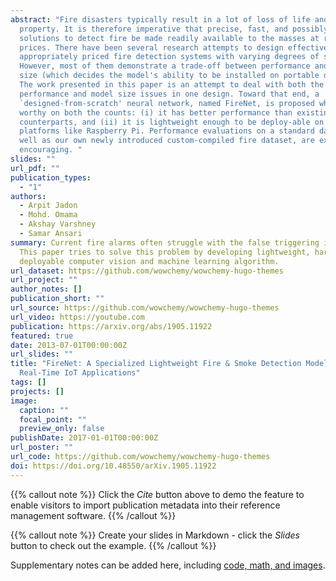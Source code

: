 ```yaml
---
abstract: "Fire disasters typically result in a lot of loss of life and
  property. It is therefore imperative that precise, fast, and possibly portable
  solutions to detect fire be made readily available to the masses at reasonable
  prices. There have been several research attempts to design effective and
  appropriately priced fire detection systems with varying degrees of success.
  However, most of them demonstrate a trade-off between performance and model
  size (which decides the model's ability to be installed on portable devices).
  The work presented in this paper is an attempt to deal with both the
  performance and model size issues in one design. Toward that end, a
  `designed-from-scratch' neural network, named FireNet, is proposed which is
  worthy on both the counts: (i) it has better performance than existing
  counterparts, and (ii) it is lightweight enough to be deploy-able on embedded
  platforms like Raspberry Pi. Performance evaluations on a standard dataset, as
  well as our own newly introduced custom-compiled fire dataset, are extremely
  encouraging. "
slides: ""
url_pdf: ""
publication_types:
  - "1"
authors:
  - Arpit Jadon
  - Mohd. Omama
  - Akshay Varshney
  - Samar Ansari
summary: Current fire alarms often struggle with the false triggering issue.
  This paper tries to solve this problem by developing lightweight, hardware
  deployable computer vision and machine learning algorithm.
url_dataset: https://github.com/wowchemy/wowchemy-hugo-themes
url_project: ""
author_notes: []
publication_short: ""
url_source: https://github.com/wowchemy/wowchemy-hugo-themes
url_video: https://youtube.com
publication: https://arxiv.org/abs/1905.11922
featured: true
date: 2013-07-01T00:00:00Z
url_slides: ""
title: "FireNet: A Specialized Lightweight Fire & Smoke Detection Model for
  Real-Time IoT Applications"
tags: []
projects: []
image:
  caption: ""
  focal_point: ""
  preview_only: false
publishDate: 2017-01-01T00:00:00Z
url_poster: ""
url_code: https://github.com/wowchemy/wowchemy-hugo-themes
doi: https://doi.org/10.48550/arXiv.1905.11922
---
```


{{% callout note %}}
Click the _Cite_ button above to demo the feature to enable visitors to import publication metadata into their reference management software.
{{% /callout %}}

{{% callout note %}}
Create your slides in Markdown - click the _Slides_ button to check out the example.
{{% /callout %}}

Supplementary notes can be added here, including [code, math, and images](https://wowchemy.com/docs/writing-markdown-latex/).
